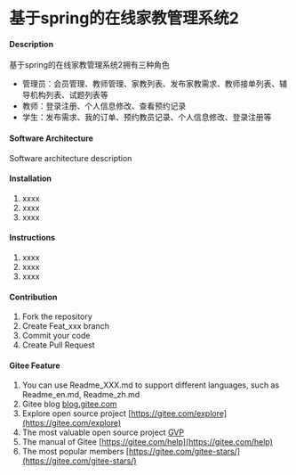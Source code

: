 # 基于spring的在线家教管理系统2

#### Description
基于spring的在线家教管理系统2拥有三种角色

- 管理员：会员管理、教师管理、家教列表、发布家教需求、教师接单列表、辅导机构列表、试题列表等
- 教师：登录注册、个人信息修改、查看预约记录
- 学生：发布需求、我的订单、预约教员记录、个人信息修改、登录注册等

#### Software Architecture
Software architecture description

#### Installation

1.  xxxx
2.  xxxx
3.  xxxx

#### Instructions

1.  xxxx
2.  xxxx
3.  xxxx

#### Contribution

1.  Fork the repository
2.  Create Feat_xxx branch
3.  Commit your code
4.  Create Pull Request


#### Gitee Feature

1.  You can use Readme\_XXX.md to support different languages, such as Readme\_en.md, Readme\_zh.md
2.  Gitee blog [blog.gitee.com](https://blog.gitee.com)
3.  Explore open source project [https://gitee.com/explore](https://gitee.com/explore)
4.  The most valuable open source project [GVP](https://gitee.com/gvp)
5.  The manual of Gitee [https://gitee.com/help](https://gitee.com/help)
6.  The most popular members  [https://gitee.com/gitee-stars/](https://gitee.com/gitee-stars/)
